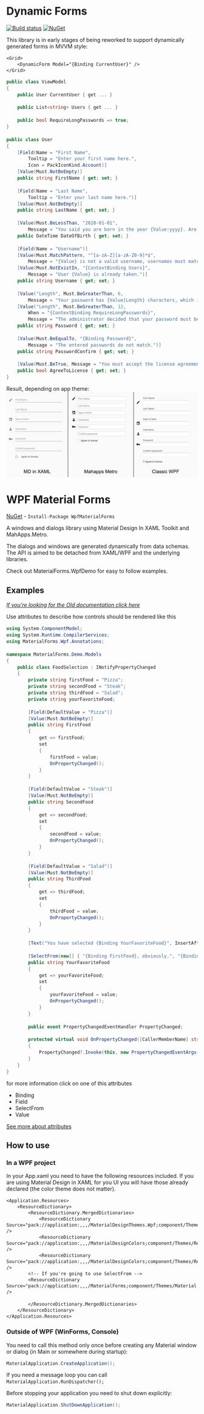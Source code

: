 # Dynamic Forms


[![Build status](https://ci.appveyor.com/api/projects/status/5y0t43qaee7fq8iv?svg=true)](https://ci.appveyor.com/project/EdonGashi/wpfmaterialforms) [![NuGet](https://img.shields.io/nuget/dt/WpfMaterialForms.svg?style=flat-square)](https://www.nuget.org/packages/WpfMaterialForms/)





This library is in early stages of being reworked to support dynamically generated forms in MVVM style:

```xaml
<Grid>
    <DynamicForm Model="{Binding CurrentUser}" />
</Grid>
```

```cs
public class ViewModel
{
    public User CurrentUser { get ... }
    
    public List<string> Users { get ... }
    
    public bool RequireLongPasswords => true;
}

public class User
{
    [Field(Name = "First Name",
        Tooltip = "Enter your first name here.",
        Icon = PackIconKind.Account)]
    [Value(Must.NotBeEmpty)]
    public string FirstName { get; set; }

    [Field(Name = "Last Name",
        Tooltip = "Enter your last name here.")]
    [Value(Must.NotBeEmpty)]
    public string LastName { get; set; }

    [Value(Must.BeLessThan, "2020-01-01",
        Message = "You said you are born in the year {Value:yyyy}. Are you really from the future?")]
    public DateTime DateOfBirth { get; set; }

    [Field(Name = "Username")]
    [Value(Must.MatchPattern, "^[a-zA-Z][a-zA-Z0-9]*$",
        Message = "{Value} is not a valid username, usernames must match pattern {Argument}.")]
    [Value(Must.NotExistIn, "{ContextBinding Users}",
        Message = "User {Value} is already taken.")]
    public string Username { get; set; }

    [Value("Length", Must.BeGreaterThan, 6,
        Message = "Your password has {Value|Length} characters, which is less than the required {Argument}.")]
    [Value("Length", Must.BeGreaterThan, 12,
        When = "{ContextBinding RequireLongPasswords}",
        Message = "The administrator decided that your password must be really long!")]
    public string Password { get; set; }

    [Value(Must.BeEqualTo, "{Binding Password}",
        Message = "The entered passwords do not match.")]
    public string PasswordConfirm { get; set; }

    [Value(Must.BeTrue, Message = "You must accept the license agreement.")]
    public bool AgreeToLicense { get; set; }
}
```

Result, depending on app theme:
![user](https://github.com/EdonGashi/WpfMaterialForms/blob/master/doc/user.png)

# WPF Material Forms

[NuGet](https://www.nuget.org/packages/WpfMaterialForms) - ```Install-Package WpfMaterialForms```

A windows and dialogs library using Material Design In XAML Toolkit and MahApps.Metro.

The dialogs and windows are generated dynamically from data schemas. The API is aimed to be detached from XAML/WPF and the underlying libraries.

Check out MaterialForms.WpfDemo for easy to follow examples.

## Examples

*[If you're looking for the Old documentation click here](https://github.com/redbaty/WpfMaterialForms/blob/master/OLDDOCS.md)*

Use attributes to describe how controls should be rendered like this

```csharp
using System.ComponentModel;
using System.Runtime.CompilerServices;
using MaterialForms.Wpf.Annotations;

namespace MaterialForms.Demo.Models
{
    public class FoodSelection : INotifyPropertyChanged
    {
        private string firstFood = "Pizza";
        private string secondFood = "Steak";
        private string thirdFood = "Salad";
        private string yourFavoriteFood;

        [Field(DefaultValue = "Pizza")]
        [Value(Must.NotBeEmpty)]
        public string FirstFood
        {
            get => firstFood;
            set
            {
                firstFood = value;
                OnPropertyChanged();
            }
        }

        [Field(DefaultValue = "Steak")]
        [Value(Must.NotBeEmpty)]
        public string SecondFood
        {
            get => secondFood;
            set
            {
                secondFood = value;
                OnPropertyChanged();
            }
        }

        [Field(DefaultValue = "Salad")]
        [Value(Must.NotBeEmpty)]
        public string ThirdFood
        {
            get => thirdFood;
            set
            {
                thirdFood = value;
                OnPropertyChanged();
            }
        }

        [Text("You have selected {Binding YourFavoriteFood}", InsertAfter = true)]

        [SelectFrom(new[] { "{Binding FirstFood}, obviously.", "{Binding SecondFood} is best!", "I love {Binding ThirdFood}" })]
        public string YourFavoriteFood
        {
            get => yourFavoriteFood;
            set
            {
                yourFavoriteFood = value;
                OnPropertyChanged();
            }
        }

        public event PropertyChangedEventHandler PropertyChanged;

        protected virtual void OnPropertyChanged([CallerMemberName] string propertyName = null)
        {
            PropertyChanged?.Invoke(this, new PropertyChangedEventArgs(propertyName));
        }
    }
}
```

for more information click on one of this attributes
* Binding
* Field
* SelectFrom
* Value


[See more about attributes](https://github.com/redbaty/WpfMaterialForms/wiki/Attributes)

## How to use
### In a WPF project

In your App.xaml you need to have the following resources included. If you are using Material Design in XAML for you UI you will have those already declared (the color theme does not matter).
```xaml
<Application.Resources>
    <ResourceDictionary>
        <ResourceDictionary.MergedDictionaries>
            <ResourceDictionary Source="pack://application:,,,/MaterialDesignThemes.Wpf;component/Themes/MaterialDesignTheme.Light.xaml" />
            <ResourceDictionary Source="pack://application:,,,/MaterialDesignColors;component/Themes/Recommended/Primary/MaterialDesignColor.Blue.xaml" />
            <ResourceDictionary Source="pack://application:,,,/MaterialDesignColors;component/Themes/Recommended/Accent/MaterialDesignColor.Yellow.xaml" />
	    <!-- If you're going to use SelectFrom -->
	    <ResourceDictionary Source="pack://application:,,,/MaterialForms;component/Themes/Material.xaml" />
	    
        </ResourceDictionary.MergedDictionaries>
    </ResourceDictionary>
</Application.Resources>
```

### Outside of WPF (WinForms, Console)
You need to call this method only once before creating any Material window or dialog (in Main or somewhere during startup):
```cs
MaterialApplication.CreateApplication();
```

If you need a message loop you can call ```MaterialApplication.RunDispatcher();```

Before stopping your application you need to shut down explicitly:
```cs
MaterialApplication.ShutDownApplication();
```
